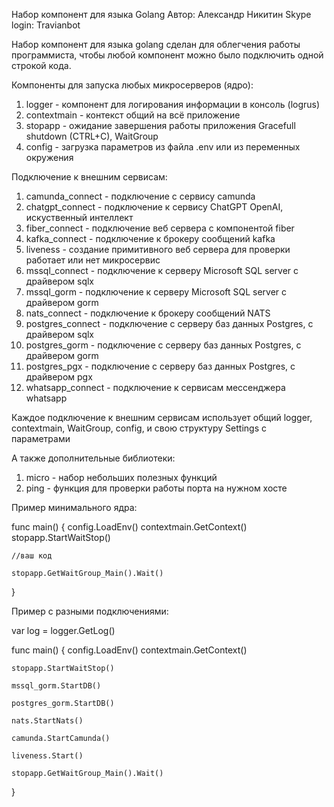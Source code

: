 Набор компонент для языка Golang
Автор: Александр Никитин
Skype login: Travianbot

Набор компонент для языка golang сделан для облегчения работы программиста,
чтобы любой компонент можно было подключить одной строкой кода.

Компоненты для запуска любых микросерверов (ядро):
1. logger - компонент для логирования информации в консоль (logrus)
2. contextmain - контекст общий на всё приложение
3. stopapp - ожидание завершения работы приложения Gracefull shutdown (CTRL+C), WaitGroup
4. config - загрузка параметров из файла .env или из переменных окружения

Подключение к внешним сервисам:
1. camunda_connect - подключение с сервису camunda
2. chatgpt_connect - подключение к сервису ChatGPT OpenAI, искуственный интеллект
3. fiber_connect - подключение веб сервера с компонентой fiber
4. kafka_connect - подключение к брокеру сообщений kafka
5. liveness - создание примитивного веб сервера для проверки работает или нет микросервис
6. mssql_connect - подключение к серверу Microsoft SQL server с драйвером sqlx
7. mssql_gorm - подключение к серверу Microsoft SQL server с драйвером gorm
8. nats_connect - подключение к брокеру сообщений NATS
9. postgres_connect - подключение с серверу баз данных Postgres, с драйвером sqlx
10. postgres_gorm - подключение с серверу баз данных Postgres, с драйвером gorm
11. postgres_pgx - подключение с серверу баз данных Postgres, с драйвером pgx
12. whatsapp_connect - подключение к сервисам мессенджера whatsapp

Каждое подключение к внешним сервисам использует общий logger, contextmain, WaitGroup,
config, и свою структуру Settings с параметрами

А также дополнительные библиотеки:
1. micro - набор небольших полезных функций
2. ping - функция для проверки работы порта на нужном хосте

Пример минимального ядра:

func main() {
	config.LoadEnv()
	contextmain.GetContext()
	stopapp.StartWaitStop()

	//ваш код

	stopapp.GetWaitGroup_Main().Wait()
}



Пример с разными подключениями:

var log = logger.GetLog()

func main() {
	config.LoadEnv()
	contextmain.GetContext()

	stopapp.StartWaitStop()

	mssql_gorm.StartDB()

	postgres_gorm.StartDB()

	nats.StartNats()

	camunda.StartCamunda()

	liveness.Start()

	stopapp.GetWaitGroup_Main().Wait()
}
